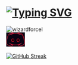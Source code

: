# [![Typing SVG](https://readme-typing-svg.demolab.com?font=Fira+Code&pause=1000&color=F71347D7&center=true&vCenter=true&repeat=false&random=false&width=435&lines=%F0%9F%91%8B+Hello!+I'm+IkRyaS)](https://git.io/typing-svg)

<div>
<tbody>
<tr>
<td align="center">
    </a href="https://t.me/kirulloffix">
        <img src="https://smoservice.media/upload/iblock/cac/cac73cd1e4432c15ac1dec4f9a6ec92b.png" width="50px;" alt="wizardforcel" >
    </a>
    </br>
</td>

<td align="center">
    </a href="https://discordapp.com/users/577110888595849216/">
        <img src="assets/discord.jpg" width="50px;" alt="wizardforcel" >
    </a>
    </br>
</td>
</tr>
</tbody>
</div>


[![GitHub Streak](https://streak-stats.demolab.com?user=IkRyaS&theme=apprentice&border_radius=5&card_width=500)](https://git.io/streak-stats)

<!--
**IkRyaS/IkRyaS** is a ✨ _special_ ✨ repository because its `README.md` (this file) appears on your GitHub profile.

Here are some ideas to get you started:

- 🔭 I’m currently working on ...
- 🌱 I’m currently learning ...
- 👯 I’m looking to collaborate on ...
- 🤔 I’m looking for help with ...
- 💬 Ask me about ...
- 📫 How to reach me: ...
- 😄 Pronouns: ...
- ⚡ Fun fact: ...

![Discord](https://i.ibb.co/hmsHVDh/discord.jpg "Discord")


colorText = F71347D7

https://github.com/DenverCoder1
https://shields.io/
https://habr.com/ru/articles/649363/
-->
